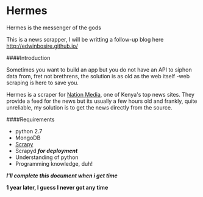 Hermes
======
Hermes is the messenger of the gods


This is a news scrapper, I will be writting a follow-up blog here http://edwinbosire.github.io/

####Introduction

Sometimes you want to build an app but you do not have an API to siphon data from, fret not brethrens, the solution is as old as the web itself -web scraping is here to save you.

Hermes is a scraper for [Nation Media](http://www.nation.co.ke), one of Kenya's top news sites. They provide a feed for the news but its usually a few hours old and frankly, quite unreliable, my solution is to get the news directly from the source.

####Requirements
- python 2.7
- MongoDB
- [Scrapy](http://scrapy.org/)
- Scrapyd ***for deployment***
- Understanding of python
- Programming knowledge, duh!

***I'll complete this document when i get time***

****1 year later, I guess I never got any time****
